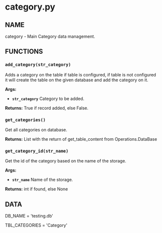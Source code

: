 # category.py

## NAME
category - Main Category data management.

## FUNCTIONS

### `add_category(str_category)`
Adds a category on the table if table is configured, if table is not configured it will create
the table on the given database and add the category on it.

**Args:**

 * **`str_category`**  Category to be added.

**Returns:** True if record added, else False.


### `get_categories()`
Get all categories on database.

**Returns:** List with the return of get_table_content from Operations.DataBase


### `get_category_id(str_name)`
Get the id of the category based on the name of the storage.

**Args:**

 * **`str_name`**  Name of the storage.

**Returns:** int if found, else None

## DATA
DB_NAME = 'testing.db'

TBL_CATEGORIES = 'Category'
